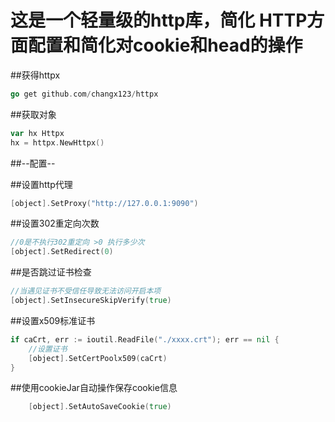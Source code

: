 这是一个轻量级的http库，简化 HTTP方面配置和简化对cookie和head的操作
==

##获得httpx
```go
go get github.com/changx123/httpx
```

##获取对象
```go
var hx Httpx
hx = httpx.NewHttpx()
```

##--配置--

##设置http代理
```go
[object].SetProxy("http://127.0.0.1:9090")
```

##设置302重定向次数
```go
//0是不执行302重定向 >0 执行多少次
[object].SetRedirect(0)
```

##是否跳过证书检查
```go
//当遇见证书不受信任导致无法访问开启本项
[object].SetInsecureSkipVerify(true)
```

##设置x509标准证书
```go
if caCrt, err := ioutil.ReadFile("./xxxx.crt"); err == nil {
    //设置证书
    [object].SetCertPoolx509(caCrt)
}
```

##使用cookieJar自动操作保存cookie信息
```go
    [object].SetAutoSaveCookie(true)
```







